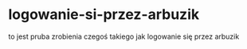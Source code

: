 # logowanie-si-przez-arbuzik
to jest pruba zrobienia czegoś takiego jak logowanie się przez arbuzik
